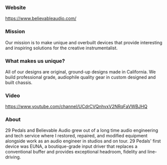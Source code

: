 ### Website
https://www.believableaudio.com/

### Mission
Our mission is to make unique and overbuilt devices that provide interesting and inspiring solutions for the creative instrumentalist.

### What makes us unique?
All of our designs are original, ground-up designs made in California. We build professional grade, audiophile quality gear in custom designed and built chassis.

### Video
https://www.youtube.com/channel/UCdrCVQnhvxV2NRqFaVWBJHQ 

### About 
29 Pedals and Believable Audio grew out of a long time audio engineering and tech service where I restored, repaired, and modified equipment alongside work as an audio engineer in studios and on tour. 29 Pedals' first device was EUNA, a boutique-grade input driver that replaces a conventional buffer and provides exceptional headroom, fidelity and line-driving.

